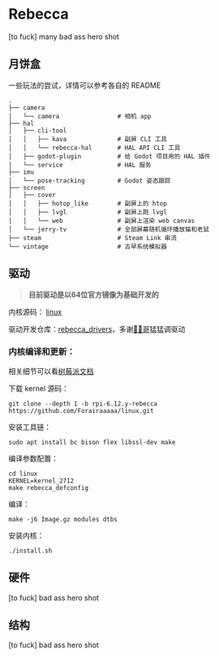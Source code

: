 # Rebecca

[to fuck] many bad ass hero shot

## 月饼盒

一些玩法的尝试，详情可以参考各自的 README

```shell
.
├── camera
│   └── camera                # 相机 app
├── hal
│   ├── cli-tool
│   │   ├── kava              # 副屏 CLI 工具
│   │   └── rebecca-hal       # HAL API CLI 工具
│   ├── godot-plugin          # 给 Godot 项目用的 HAL 插件
│   └── service               # HAL 服务
├── imu
│   └── pose-tracking         # Godot 姿态跟踪
├── screen
│   ├── cover
│   │   ├── hotop_like        # 副屏上的 htop
│   │   ├── lvgl              # 副屏上跑 lvgl
│   │   └── web               # 副屏上渲染 web canvas
│   └── jerry-tv              # 全部屏幕随机循环播放猫和老鼠
├── steam                     # Steam Link 串流
└── vintage                   # 古早系统模拟器
```

## 驱动

> **目前驱动是以64位官方镜像为基础开发的**

内核源码： [linux](https://github.com/Forairaaaaa/linux/tree/rpi-6.12.y-r)

驱动开发仓库：[rebecca_drivers](https://github.com/Forairaaaaa/rebecca_drivers)，多谢[🧊🍅哥](https://github.com/IcingTomato)猛猛调驱动

### 内核编译和更新：

相关细节可以看[树莓派文档](https://www.raspberrypi.com/documentation/computers/linux_kernel.html#kernel)

下载 kernel 源码：

```shell
git clone --depth 1 -b rpi-6.12.y-rebecca https://github.com/Forairaaaaa/linux.git
```

安装工具链：

```shell
sudo apt install bc bison flex libssl-dev make
```

编译参数配置：

```shell
cd linux
KERNEL=kernel_2712
make rebecca_defconfig
```

编译：

```shell
make -j6 Image.gz modules dtbs
```

安装内核：

```shell
./install.sh
```

## 硬件

[to fuck] bad ass hero shot

## 结构

[to fuck] bad ass hero shot

